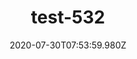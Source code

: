 ---
title: test-532
date: 2020-07-30T07:53:59.980Z
banner_subcontent: asdfsf
category: Guides & Toolkits
focus: Improving workplace culture
role: Champion or advocate
organisation_size: Micro (<10 employees)
industry: Environment & agriculture
content: Lorem ipsum dolor sit amet, consectetur adipiscing elit, sed do eiusmod tempor incididunt ut labore et dolore magna aliqua. Ut enim ad minim veniam, quis nostrud exercitation ullamco laboris nisi ut aliquip ex ea commodo consequat. Duis aute irure dolor in reprehenderit in voluptate velit esse cillum dolore eu fugiat nulla pariatur. Excepteur sint occaecat cupidatat non proident, sunt in culpa qui officia deserunt mollit anim id est laborum.
---
